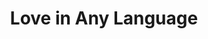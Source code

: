 ---
pid: fs178
title: Love in Any Language
location_transcription: Somewhere where everyone congregate
coordinates: "[-75.150389681791, 39.955503957333]"
zipcode: '19046'
gen_neighborhood: 
neighborhood: 
outside_phl: 'Jenkintown PA '
age: '42'
age_range: 40-49
instagram: 
image_file_name: fs_178.jpg
proposal_transcription: Love sculpture in different languages as we live in the city
  of brotherly love.  Love, amor, and/or people can paint in different colors (like
  the DNC donkey)
topic: Brotherly Love,Unity,Love
topic_summary: 0, 0, 0
type: Interactive,Sculpture Statue
keywords_other: 
credit: I Cheng
image_labels: 
twitter: 
facebook: 
permalink: "/monuments/fs178/"
layout: item-page
---